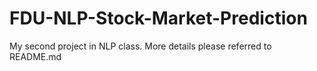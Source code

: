 # FDU-NLP-Stock-Market-Prediction
My second project in NLP class. More details please referred to README.md
